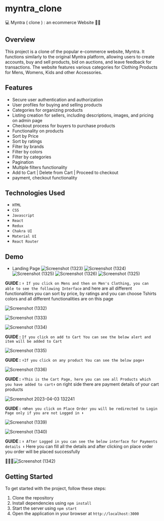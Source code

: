 # myntra_clone

💻 Myntra ( clone ) : an ecommerce Website 🚀🎯


## Overview

This project is a clone of the popular e-commerce website, Myntra. It functions similarly to the original Myntra platform, allowing users to create accounts, buy and sell products, bid on auctions, and leave feedback for transactions. The website features various categories for Clothing Products for Mens, Womens, Kids and other Accessories.


## Features

- Secure user authentication and authorization
- User profiles for buying and selling products
- Categories for organizing products
- Listing creation for sellers, including descriptions, images, and pricing on admin page
- Checkout process for buyers to purchase products
- Functionality on products
- Sort by Price
- Sort by ratings
- Filter by brands
- Filter by colors
- Filter by categories
- Pagination
- Multiple filters functionality
- Add to Cart | Delete from Cart | Proceed to checkout
- payment, checkout functionality


## Technologies Used

- `HTML`
- `CSS`
- `Javascript`
- `React`
- `Redux`
- `Chakra UI`
- `Material UI`
- `React Router`


## Demo 
- Landing Page
![Screenshot (1323)](https://user-images.githubusercontent.com/112798268/235461187-e4a786cb-9b93-4209-adf8-ad4c9d2df6d7.png)
![Screenshot (1324)](https://user-images.githubusercontent.com/112798268/235461243-b91c89af-1139-4075-b4e2-9d9a1ce119b7.png)
![Screenshot (1325)](https://user-images.githubusercontent.com/112798268/235461270-473b8b0e-5c94-4e4c-b4ae-988df4299f16.png)
![Screenshot (1326)](https://user-images.githubusercontent.com/112798268/235461312-b5b276ad-0a00-4915-9bb3-a9cff211a46a.png)
![Screenshot (1325)](https://user-images.githubusercontent.com/112798268/235461341-8f2db6ad-4a23-4d45-bac7-719fe74a367c.jpg)




**GUIDE :** `⬇️ If you click on Mens and then on Men's Clothing, you can able to see the following Interface` and here are all different functionalities you can sort by price, by ratings and you can choose Tshirts colors and all different functionalities are on this page

![Screenshot (1332)](https://user-images.githubusercontent.com/112798268/235462593-563cdc33-a5c8-4218-8c78-f0c152924c3e.png)


![Screenshot (1333)](https://user-images.githubusercontent.com/112798268/235462600-8734b735-6423-4ed8-8b7b-780d07791258.png)

![Screenshot (1334)](https://user-images.githubusercontent.com/112798268/235462607-b76f8d35-a924-4167-9ad4-ce806f617a96.png)

**GUIDE :** `If you click on add to Cart You can see the below alert and item will be added to Cart`


![Screenshot (1335)](https://user-images.githubusercontent.com/112798268/235462619-cca1ffc4-58db-42e9-8085-d500aad8e8a9.png)

**GUIDE :** `⬇️If you click on any product You can see the below page⬇️`

![Screenshot (1336)](https://user-images.githubusercontent.com/112798268/235462626-551ce709-f791-4733-9c05-aefe734ffd19.png)

**GUIDE :** `⬇️This is the Cart Page, here you can see all Products which you have added to cart⬇️` on right side there are payment details of your cart products

![Screenshot 2023-04-03 132241](https://user-images.githubusercontent.com/110609653/229448005-027986aa-48f3-4a8e-9815-0902fd2e5774.png)


**GUIDE :** `⬇️When you click on Place Order you will be redirected to Login Page only if you are not Logged in ⬇️` 


![Screenshot (1339)](https://user-images.githubusercontent.com/112798268/235464456-7f9c9a0d-9ef0-4ad5-8bd7-0e68669f9a6a.png)


![Screenshot (1340)](https://user-images.githubusercontent.com/112798268/235464474-5db97424-1404-4f4b-b70a-9d000e09e214.png)

**GUIDE :** `⬇️ After Logged in you can see the below interface for Payments details ⬇️` Here you can fill all the details and  after clicking on place order you order will be placed successfully 

🥳🥳🥳![Screenshot (1342)](https://user-images.githubusercontent.com/112798268/235465104-1b6e6e4d-2c43-4281-b9df-9e4916cd7262.png)


## Getting Started

To get started with the project, follow these steps:

1. Clone the repository
2. Install dependencies using `npm install`
3. Start the server using `npm start`
4. Open the application in your browser at `http://localhost:3000`
